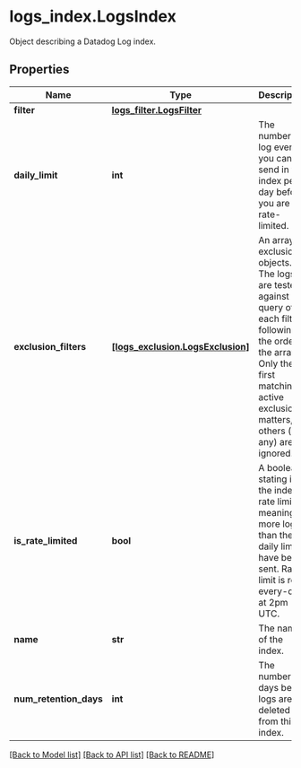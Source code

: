 # logs_index.LogsIndex

Object describing a Datadog Log index.
## Properties
Name | Type | Description | Notes
------------ | ------------- | ------------- | -------------
**filter** | [**logs_filter.LogsFilter**](LogsFilter.md) |  | 
**daily_limit** | **int** | The number of log events you can send in this index per day before you are rate-limited. | [optional] [readonly] 
**exclusion_filters** | [**[logs_exclusion.LogsExclusion]**](LogsExclusion.md) | An array of exclusion objects. The logs are tested against the query of each filter, following the order of the array. Only the first matching active exclusion matters, others (if any) are ignored. | [optional] 
**is_rate_limited** | **bool** | A boolean stating if the index is rate limited, meaning more logs than the daily limit have been sent. Rate limit is reset every-day at 2pm UTC. | [optional] [readonly] 
**name** | **str** | The name of the index. | [optional] [readonly] 
**num_retention_days** | **int** | The number of days before logs are deleted from this index. | [optional] [readonly] 

[[Back to Model list]](README.md#documentation-for-models) [[Back to API list]](README.md#documentation-for-api-endpoints) [[Back to README]](README.md)


